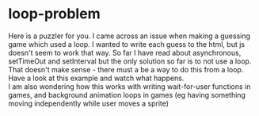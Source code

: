 # loop-problem

Here is a puzzler for you. I came across an issue when making a guessing game which used a loop. I wanted to write each guess to the html, but js doesn't seem to work that way. So far I have read about asynchronous, setTimeOut and setInterval but the only solution so far is to not use a loop. That doesn't make sense - there must a be a way to do this from a loop. Have a look at this example and watch what happens.  
I am also wondering how this works with writing wait-for-user functions in games, and background animation loops in games (eg having something moving independently while user moves a sprite)
